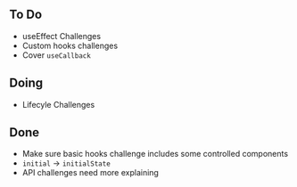 ## To Do

- useEffect Challenges
- Custom hooks challenges
- Cover `useCallback`

## Doing

- Lifecyle Challenges

## Done

- Make sure basic hooks challenge includes some controlled components
- `initial` -> `initialState`
- API challenges need more explaining
